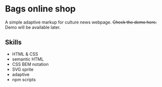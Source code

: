 # Bags online shop
A simple adaptive markup for culture news webpage. <s>Check the demo here.</s> Demo will be available later.

## Skills
- HTML & CSS
- semantic HTML
- CSS BEM notation
- SVG sprite
- adaptive
- npm scripts
